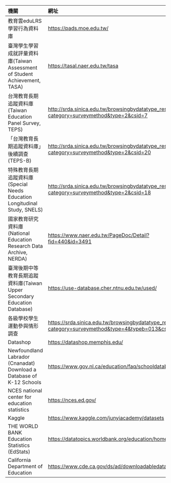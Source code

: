 
|機關| 網址 |
|:-------|:-----|
| 教育雲eduLRS學習行為資料庫   |  <https://pads.moe.edu.tw/>  |
| 臺灣學生學習成就評量資料庫(Taiwan Assessment of Student Achievement, TASA) | <https://tasal.naer.edu.tw/tasa> |
| 台灣教育長期追蹤資料庫(Taiwan Education Panel Survey, TEPS) | <http://srda.sinica.edu.tw/browsingbydatatype_result.php?category=surveymethod&type=2&csid=7> |
| 「台灣教育長期追蹤資料庫」後續調查(TEPS-B) | <http://srda.sinica.edu.tw/browsingbydatatype_result.php?category=surveymethod&type=2&csid=20> |
| 特殊教育長期追蹤資料庫(Special Needs Education Longitudinal Study, SNELS) | <http://srda.sinica.edu.tw/browsingbydatatype_result.php?category=surveymethod&type=2&csid=18> |
| 國家教育研究資料庫(National Education Research Data Archive, NERDA) | <https://www.naer.edu.tw/PageDoc/Detail?fid=440&id=3491> |
| 臺灣後期中等教育長期追蹤資料庫(Taiwan Upper Secondary Education Database) | <https://use-database.cher.ntnu.edu.tw/used/> |
| 各級學校學生運動參與情形調查 | <https://srda.sinica.edu.tw/browsingbydatatype_result.php?category=surveymethod&type=4&typeb=013&csid=126> |
| Datashop | <https://datashop.memphis.edu/> |
| Newfoundland Labrador (Cnanadat) Download a Database of K-12 Schools | <https://www.gov.nl.ca/education/faq/schooldatabase/> |
| NCES national center for education statistics | <https://nces.ed.gov/> |
| Kaggle | <https://www.kaggle.com/junyiacademy/datasets> |
| THE WORLD BANK Education Statistics (EdStats) | <https://datatopics.worldbank.org/education/home> |
| California Department of Education | <https://www.cde.ca.gov/ds/ad/downloadabledata.asp> |

	
	
	
	
	
	
	

